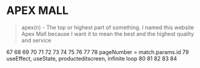 # APEX MALL

> apex(n) - The top or highest part of something. I named this website Apex Mall because I want it to mean the best and the highest quality and service

67
68
69
70
71
72
73
74
75
76
77
78
pageNumber = match.params.id
79
useEffect, useState, producteditscreen, infinite loop
80
81
82
83
84
